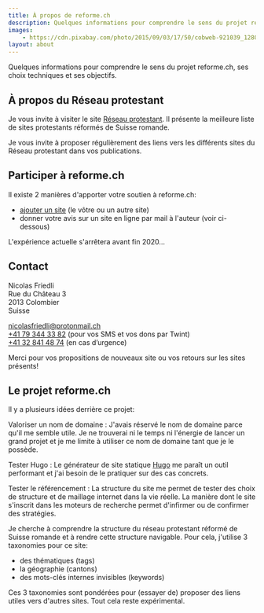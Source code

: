 ```yaml
---
title: À propos de reforme.ch
description: Quelques informations pour comprendre le sens du projet reforme.ch
images:
    - https://cdn.pixabay.com/photo/2015/09/03/17/50/cobweb-921039_1280.jpg
layout: about
---
```


Quelques informations pour comprendre le sens du projet reforme.ch, ses choix techniques et ses objectifs.

## À propos du Réseau protestant

Je vous invite à visiter le site [Réseau protestant](https://reseau-protestant.ch/). 
Il présente la meilleure liste de sites protestants réformés de Suisse romande.

Je vous invite à proposer régulièrement des liens vers les différents sites du Réseau protestant dans vos publications.

## Participer à reforme.ch

Il existe 2 manières d'apporter votre soutien à reforme.ch:

- [ajouter un site](https://forms.gle/81etzY215AADgKuy7) (le vôtre ou un autre site)
- donner votre avis sur un site en ligne par mail à l'auteur (voir ci-dessous)

L'expérience actuelle s'arrêtera avant fin 2020...

## Contact

Nicolas Friedli  
Rue du Château 3  
2013 Colombier  
Suisse  

[nicolasfriedli@protonmail.ch](mailto:nicolasfriedli@protonmail.ch "Email privé de Nicolas Friedli")  
[+41 79 344 33 82](tel:+41793443382 "Numéro de portable de Nicolas Friedli") (pour vos SMS et vos dons par Twint)    
[+41 32 841 48 74](tel:+41328414874 "Numéro de téléphone fixe de Nicolas Friedli") (en cas d’urgence)

Merci pour vos propositions de nouveaux site ou vos retours sur les sites présents!

## Le projet reforme.ch

Il y a plusieurs idées derrière ce projet:

Valoriser un nom de domaine
: J'avais réservé le nom de domaine parce qu'il me semble utile. Je ne trouverai ni le temps ni l'énergie de lancer un grand projet et je me limite à utiliser ce nom de domaine tant que je le possède.

Tester Hugo 
: Le générateur de site statique [Hugo](https://gohugo.io/) me paraît un outil performant et j'ai besoin de le pratiquer sur des cas concrets.

Tester le référencement
: La structure du site me permet de tester des choix de structure et de maillage internet dans la vie réelle. La manière dont le site s'inscrit dans les moteurs de recherche permet d'infirmer ou de confirmer des stratégies.

Je cherche à comprendre la structure du réseau protestant réformé de Suisse romande et à rendre cette structure navigable. Pour cela, j'utilise 3 taxonomies pour ce site:

- des thématiques (tags)
- la géographie (cantons)
- des mots-clés internes invisibles (keywords)

Ces 3 taxonomies sont pondérées pour (essayer de) proposer des liens utiles vers d'autres sites. 
Tout cela reste expérimental.
